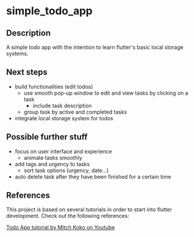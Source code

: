 # simple_todo_app

## Description
A simple todo app with the intention to learn flutter's basic local storage systems.

## Next steps
- build functionalities (edit todos)
  - use smooth pop-up window to edit and view tasks by clicking on a task
    - include task description
  - group task by active and completed tasks
- integrate local storage system for todos

## Possible further stuff
- focus on user interface and experience
  - animate tasks smoothly
- add tags and urgency to tasks
  - sort task options (urgency, date...)
- auto delete task after they have been finished for a certain time

## References
This project is based on several tutorials in order to start into flutter development. Check out the following references:

[Todo App tutorial by Mitch Koko on Youtube](https://youtu.be/mMgr47QBZWA?feature=shared)
